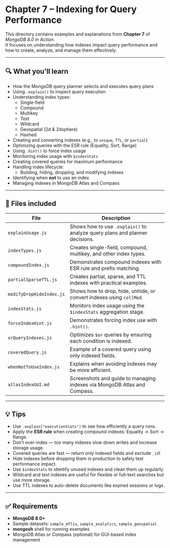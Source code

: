# Chapter 7 – Indexing for Query Performance

This directory contains examples and explanations from **Chapter 7** of *MongoDB 8.0 in Action*.  
It focuses on understanding how indexes impact query performance and how to create, analyze, and manage them effectively.

---

## 🔍 What you'll learn

- How the MongoDB query planner selects and executes query plans
- Using `.explain()` to inspect query execution
- Understanding index types:
  - Single-field
  - Compound
  - Multikey
  - Text
  - Wildcard
  - Geospatial (2d & 2dsphere)
  - Hashed
- Creating and converting indexes (e.g., to `unique`, `TTL`, or `partial`)
- Optimizing queries with the ESR rule (Equality, Sort, Range)
- Using `.hint()` to force index usage
- Monitoring index usage with `$indexStats`
- Creating covered queries for maximum performance
- Handling index lifecycle:
  - Building, hiding, dropping, and modifying indexes
- Identifying when **not** to use an index
- Managing indexes in MongoDB Atlas and Compass

---

## 📁 Files included

| File                    | Description |
|-------------------------|-------------|
| `explainUsage.js`       | Shows how to use `.explain()` to analyze query plans and planner decisions. |
| `indexTypes.js`         | Creates single-field, compound, multikey, and other index types. |
| `compoundIndex.js`      | Demonstrates compound indexes with ESR rule and prefix matching. |
| `partialSparseTTL.js`   | Creates partial, sparse, and TTL indexes with practical examples. |
| `modifyDropHideIndex.js`| Shows how to drop, hide, unhide, or convert indexes using `collMod`. |
| `indexStats.js`         | Monitors index usage using the `$indexStats` aggregation stage. |
| `forceIndexHint.js`     | Demonstrates forcing index use with `.hint()`. |
| `orQueryIndexes.js`     | Optimizes `$or` queries by ensuring each condition is indexed. |
| `coveredQuery.js`       | Example of a covered query using only indexed fields. |
| `whenNotToUseIndex.js`  | Explains when avoiding indexes may be more efficient. |
| `atlasIndexGUI.md`      | Screenshots and guide to managing indexes via MongoDB Atlas and Compass. |

---

## 💡 Tips

- Use `.explain("executionStats")` to see how efficiently a query runs.
- Apply the **ESR rule** when creating compound indexes: Equality → Sort → Range.
- Don’t over-index — too many indexes slow down writes and increase storage usage.
- Covered queries are fast — return only indexed fields and exclude `_id`!
- Hide indexes before dropping them in production to safely test performance impact.
- Use `$indexStats` to identify unused indexes and clean them up regularly.
- Wildcard and text indexes are useful for flexible or full-text searches but use more storage.
- Use TTL indexes to auto-delete documents like expired sessions or logs.

---

## ✅ Requirements

- **MongoDB 8.0+**
- Sample datasets: `sample_mflix`, `sample_analytics`, `sample_geospatial`
- **mongosh** shell for running examples
- MongoDB Atlas or Compass (optional) for GUI-based index management
